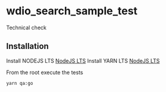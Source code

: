 # wdio_search_sample_test
 Technical check
## Installation

Install NODEJS LTS [NodeJS LTS](https://nodejs.org/en/download/)
Install YARN LTS [NodeJS LTS](https://classic.yarnpkg.com/en/docs/install#windows-stable)

From the root execute the tests

```bash
yarn qa:go
```